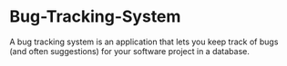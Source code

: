 # Bug-Tracking-System
A bug tracking system is an application that lets you keep track of bugs (and often suggestions) for your software project in a database.  
